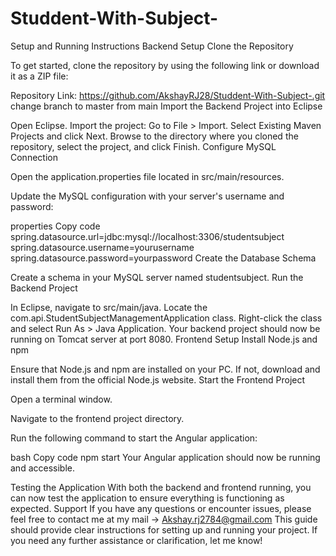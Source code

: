 # Studdent-With-Subject-

Setup and Running Instructions
Backend Setup
Clone the Repository

To get started, clone the repository by using the following link or download it as a ZIP file:

Repository Link: https://github.com/AkshayRJ28/Studdent-With-Subject-.git
change branch to master from main
Import the Backend Project into Eclipse

Open Eclipse.
Import the project:
Go to File > Import.
Select Existing Maven Projects and click Next.
Browse to the directory where you cloned the repository, select the project, and click Finish.
Configure MySQL Connection

Open the application.properties file located in src/main/resources.

Update the MySQL configuration with your server's username and password:

properties
Copy code
spring.datasource.url=jdbc:mysql://localhost:3306/studentsubject
spring.datasource.username=yourusername
spring.datasource.password=yourpassword
Create the Database Schema

Create a schema in your MySQL server named studentsubject.
Run the Backend Project

In Eclipse, navigate to src/main/java.
Locate the com.api.StudentSubjectManagementApplication class.
Right-click the class and select Run As > Java Application.
Your backend project should now be running on Tomcat server at port 8080.
Frontend Setup
Install Node.js and npm

Ensure that Node.js and npm are installed on your PC. If not, download and install them from the official Node.js website.
Start the Frontend Project

Open a terminal window.

Navigate to the frontend project directory.

Run the following command to start the Angular application:

bash
Copy code
npm start
Your Angular application should now be running and accessible.

Testing the Application
With both the backend and frontend running, you can now test the application to ensure everything is functioning as expected.
Support
If you have any questions or encounter issues, please feel free to contact me at my mail -> Akshay.rj2784@gmail.com
This guide should provide clear instructions for setting up and running your project. If you need any further assistance or clarification, let me know!
